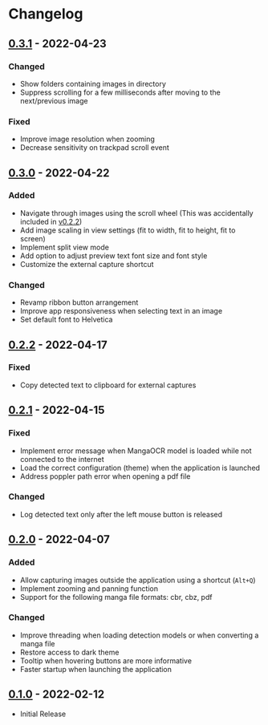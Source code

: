 # Changelog

## [0.3.1](https://github.com/bluaxees/Poricom/releases/tag/v0.3.1) - 2022-04-23

### Changed
- Show folders containing images in directory
- Suppress scrolling for a few milliseconds after moving to the next/previous image

### Fixed
- Improve image resolution when zooming
- Decrease sensitivity on trackpad scroll event

## [0.3.0](https://github.com/bluaxees/Poricom/releases/tag/v0.3.0) - 2022-04-22

### Added
- Navigate through images using the scroll wheel (This was accidentally included in [v0.2.2](https://github.com/bluaxees/Poricom/releases/tag/v0.2.2))
- Add image scaling in view settings (fit to width, fit to height, fit to screen)
- Implement split view mode
- Add option to adjust preview text font size and font style
- Customize the external capture shortcut

### Changed
- Revamp ribbon button arrangement
- Improve app responsiveness when selecting text in an image
- Set default font to Helvetica

## [0.2.2](https://github.com/bluaxees/Poricom/releases/tag/v0.2.2) - 2022-04-17

### Fixed
- Copy detected text to clipboard for external captures

## [0.2.1](https://github.com/bluaxees/Poricom/releases/tag/v0.2.1) - 2022-04-15

### Fixed
- Implement error message when MangaOCR model is loaded while not connected to the internet
- Load the correct configuration (theme) when the application is launched
- Address poppler path error when opening a pdf file

### Changed
- Log detected text only after the left mouse button is released

## [0.2.0](https://github.com/bluaxees/Poricom/releases/tag/v0.2.0) - 2022-04-07

### Added
- Allow capturing images outside the application using a shortcut (`Alt+Q`)
- Implement zooming and panning function
- Support for the following manga file formats: cbr, cbz, pdf

### Changed
- Improve threading when loading detection models or when converting a manga file
- Restore access to dark theme
- Tooltip when hovering buttons are more informative
- Faster startup when launching the application

## [0.1.0](https://github.com/bluaxees/Poricom/releases/tag/v0.1.0) - 2022-02-12

- Initial Release
